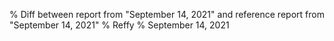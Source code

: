 % Diff between report from "September 14, 2021" and reference report from "September 14, 2021"
% Reffy
% September 14, 2021

